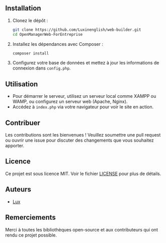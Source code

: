 ## Installation
1. Clonez le dépôt :
    ```sh
    git clone https://github.com/Luxinenglish/web-builder.git
    cd OpenManagerWeb-ForEntreprise
    ```

2. Installez les dépendances avec Composer :
    ```sh
    composer install
    ```

3. Configurez votre base de données et mettez à jour les informations de connexion dans `config.php`.

## Utilisation
- Pour démarrer le serveur, utilisez un serveur local comme XAMPP ou WAMP, ou configurez un serveur web (Apache, Nginx).
- Accédez à `index.php` via votre navigateur pour voir le site en action.

## Contribuer
Les contributions sont les bienvenues ! Veuillez soumettre une pull request ou ouvrir une issue pour discuter des changements que vous souhaitez apporter.

## Licence
Ce projet est sous licence MIT. Voir le fichier [LICENSE](LICENSE) pour plus de détails.

## Auteurs
- [Lux](https://github.com/Luxinenglish)

## Remerciements
Merci à toutes les bibliothèques open-source et aux contributeurs qui ont rendu ce projet possible.